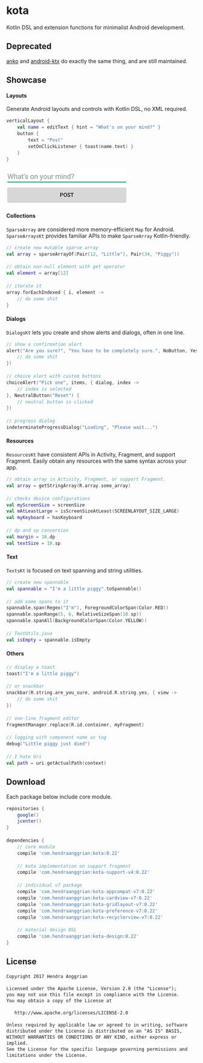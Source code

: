 kota
====
Kotlin DSL and extension functions for minimalist Android development.

Deprecated
----------
[anko](https://github.com/Kotlin/anko) and [android-ktx](https://github.com/android/android-ktx) do exactly the same thing,
and are still maintained.

Showcase
--------

#### Layouts
Generate Android layouts and controls with Kotlin DSL, no XML required.
```kotlin
verticalLayout {
    val name = editText { hint = "What's on your mind?" }
    button {
        text = "Post"
        setOnClickListener { toast(name.text) }
    }
}
```
![Layouts demo][demo_layouts]

#### Collections
`SparseArray` are considered more memory-efficient `Map` for Android.
`SparseArraysKt` provides familiar APIs to make `SparseArray` Kotlin-friendly.

```kotlin
// create new mutable sparse array
val array = sparseArrayOf(Pair(12, "Little"), Pair(34, "Piggy"))

// obtain non-null element with get operator
val element = array[12]

// iterate it
array.forEachIndexed { i, element ->
    // do some shit
}
```

#### Dialogs
`DialogsKt` lets you create and show alerts and dialogs, often in one line.

```kotlin
// show a confirmation alert
alert("Are you sure?", "You have to be completely sure.", NoButton, YesButton {
    // do some shit
})

// choice alert with custom buttons
choiceAlert("Pick one", items, { dialog, index ->
    // index is selected
}, NeutralButton("Reset") {
    // neutral button is clicked
})

// progress dialog
indeterminateProgressDialog("Loading", "Please wait...")
```

#### Resources
`ResourcesKt` have consistent APIs in Activity, Fragment, and support Fragment.
Easily obtain any resources with the same syntax across your app.

```kotlin
// obtain array in Activity, Fragment, or support Fragment.
val array = getStringArray(R.array.some_array)

// checks device configurations
val myScreenSize = screenSize
val mAtLeastLarge = isScreenSizeAtLeast(SCREENLAYOUT_SIZE_LARGE)
val myKeyboard = hasKeyboard

// dp and sp conversion
val margin = 16.dp
val textSize = 18.sp
```

#### Text
`TextsKt` is focused on text spanning and string utilities.

```kotlin
// create new spannable
val spannable = "I'm a little piggy".toSpannable()

// add some spans to it
spannable.span(Regex("I'm"), ForegroundColorSpan(Color.RED))
spannable.spanRange(5, 6, RelativeSizeSpan(18.sp))
spannable.spanAll(BackgroundColorSpan(Color.YELLOW))

// TextUtils.java
val isEmpty = spannable.isEmpty
```

#### Others
```kotlin
// display a toast
toast("I'm a little piggy")

// or snackbar
snackbar(R.string.are_you_sure, android.R.string.yes, { view ->
    // do some shit
})

// one-line fragment editor
fragmentManager.replace(R.id.container, myFragment)

// logging with component name as tag
debug("Little piggy just died")

// I hate Uri
val path = uri.getActualPath(context)
```

Download
--------
Each package below include core module.

```gradle
repositories {
    google()
    jcenter()
}

dependencies {
    // core module
    compile 'com.hendraanggrian:kota:0.22'
    
    // kota implementation on support fragment
    compile 'com.hendraanggrian:kota-support-v4:0.22'
    
    // individual v7 package
    compile 'com.hendraanggrian:kota-appcompat-v7:0.22'
    compile 'com.hendraanggrian:kota-cardview-v7:0.22'
    compile 'com.hendraanggrian:kota-gridlayout-v7:0.22'
    compile 'com.hendraanggrian:kota-preference-v7:0.22'
    compile 'com.hendraanggrian:kota-recyclerview-v7:0.22'
    
    // material design DSL
    compile 'com.hendraanggrian:kota-design:0.22'
}
```

License
-------
    Copyright 2017 Hendra Anggrian

    Licensed under the Apache License, Version 2.0 (the "License");
    you may not use this file except in compliance with the License.
    You may obtain a copy of the License at

       http://www.apache.org/licenses/LICENSE-2.0

    Unless required by applicable law or agreed to in writing, software
    distributed under the License is distributed on an "AS IS" BASIS,
    WITHOUT WARRANTIES OR CONDITIONS OF ANY KIND, either express or implied.
    See the License for the specific language governing permissions and
    limitations under the License.
    
    
[demo_layouts]: /art/demo_layouts.png
